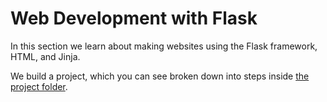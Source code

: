 # Web Development with Flask

In this section we learn about making websites using the Flask framework, HTML, and Jinja.

We build a project, which you can see broken down into steps inside [the project folder](projects/first-flask-app-lectures/).